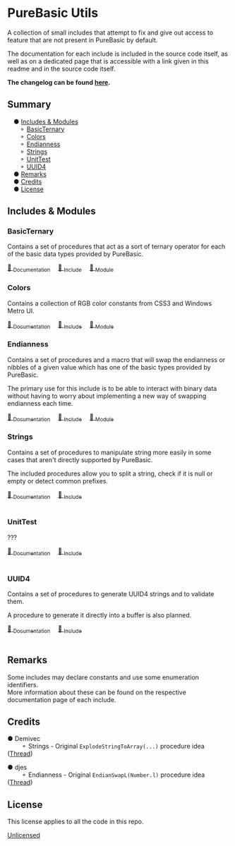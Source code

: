 # PureBasic Utils
A collection of small includes that attempt to fix and give out access to
feature that are not present in PureBasic by default.

The documentation for each include is included in the source code itself,
as well as on a dedicated page that is accessible with a link given in
this readme and in the source code itself.

**The changelog can be found [here](changelog.md).**

## Summary
&emsp;● [Includes & Modules](#includes)<br>
&emsp;&emsp;⚬ [BasicTernary](#basicternary)<br>
&emsp;&emsp;⚬ [Colors](#colors)<br>
&emsp;&emsp;⚬ [Endianness](#endianness)<br>
&emsp;&emsp;⚬ [Strings](#strings)<br>
&emsp;&emsp;⚬ [UnitTest](#unittest)<br>
&emsp;&emsp;⚬ [UUID4](#uuid4)<br>
&emsp;● [Remarks](#remarks)<br>
&emsp;● [Credits](#credits)<br>
&emsp;● [License](#license)

## Includes & Modules

### BasicTernary
Contains a set of procedures that act as a sort of ternary operator for each
of the basic data types provided by PureBasic.

[📜 <sub>Documentation</sub>](Documentation/BasicTernary.md)&emsp;
[💾 <sub>Include</sub>](Includes/BasicTernary.pbi)&emsp;
[🧱 <sub>Module</sub>](Modules/BasicTernary.pbi)

### Colors
Contains a collection of RGB color constants from CSS3 and Windows Metro UI.

[📜 <sub>Documentation</sub>](Documentation/Colors.md)&emsp;
[💾 <sub>Include</sub>](Includes/Colors.pbi)&emsp;
[🧱 <sub>Module</sub>](Modules/Colors.pbi)

### Endianness
Contains a set of procedures and a macro that will swap the endianness or
nibbles of a given value which has one of the basic types provided by PureBasic.

The primary use for this include is to be able to interact with binary data
without having to worry about implementing a new way of swapping endianness
each time.

[📜 <sub>Documentation</sub>](Documentation/Endianness.md)&emsp;
[💾 <sub>Include</sub>](Includes/Endianness.pbi)&emsp;
[🧱 <sub>Module</sub>](Modules/Endianness.pbi)

### Strings
Contains a set of procedures to manipulate string more easily in some cases
that aren't directly supported by PureBasic.

The included procedures allow you to split a string, check if it is null or empty
or detect common prefixes.

[📜 <sub>Documentation</sub>](Documentation/Strings.md)&emsp;
[💾 <sub>Include</sub>](Includes/Strings.pbi)<br><br>

### UnitTest
???

[📜 <sub>Documentation</sub>](Documentation/UnitTest.md)&emsp;
[💾 <sub>Include</sub>](Includes/UnitTest.pbi)<br><br>

### UUID4
Contains a set of procedures to generate UUID4 strings and to validate them.

A procedure to generate it directly into a buffer is also planned.

[📜 <sub>Documentation</sub>](Documentation/UUID4.md)&emsp;
[💾 <sub>Include</sub>](Includes/UUID4.pbi)<br><br>

## Remarks
Some includes may declare constants and use some enumeration identifiers.<br>
More information about these can be found on the respective documentation page of each include.

## Credits
● Demivec<br>
&emsp;&emsp; ⚬ Strings - Original `ExplodeStringToArray(...)` procedure idea
&emsp;([Thread](http://www.purebasic.fr/english/viewtopic.php?f=13&t=41704))<br>

● djes<br>
&emsp;&emsp; ⚬ Endianness - Original `EndianSwapL(Number.l)` procedure idea
&emsp;([Thread](https://www.purebasic.fr/english/viewtopic.php?f=19&t=17427))

## License
This license applies to all the code in this repo.

[Unlicensed](LICENSE)

